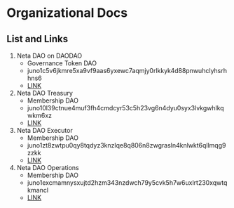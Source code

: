 # Organizational Docs

## List and Links
1. Neta DAO on DAODAO
    - Governance Token DAO
    - juno1c5v6jkmre5xa9vf9aas6yxewc7aqmjy0rlkkyk4d88pnwuhclyhsrhhns6
    - [LINK](https://daodao.zone/dao/juno1c5v6jkmre5xa9vf9aas6yxewc7aqmjy0rlkkyk4d88pnwuhclyhsrhhns6)
2. Neta DAO Treasury
    - Membership DAO
    - juno10l39ctnue4muf3fh4cmdcyr53c5h23vg6n4dyu0syx3lvkgwhlkqwkm6xz
    - [LINK](https://daodao.zone/dao/juno10l39ctnue4muf3fh4cmdcyr53c5h23vg6n4dyu0syx3lvkgwhlkqwkm6xz)
3. Neta DAO Executor
    - Membership DAO
    - juno1zt8zwtpu0qy8tqdyz3knzlqe8q806n8zwgrasln4knlwkt6qllmqg9zzkk
    - [LINK](https://daodao.zone/dao/juno1zt8zwtpu0qy8tqdyz3knzlqe8q806n8zwgrasln4knlwkt6qllmqg9zzkk)
3. Neta DAO Operations
    - Membership DAO
    - juno1excmamnysxujtd2hzm343nzdwch79y5cvk5h7w6uxlrt230xqwtqkmancl
    - [LINK](https://daodao.zone/dao/juno1excmamnysxujtd2hzm343nzdwch79y5cvk5h7w6uxlrt230xqwtqkmancl)
